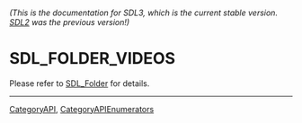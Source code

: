 ###### (This is the documentation for SDL3, which is the current stable version. [SDL2](https://wiki.libsdl.org/SDL2/) was the previous version!)
# SDL_FOLDER_VIDEOS

Please refer to [SDL_Folder](SDL_Folder) for details.

----
[CategoryAPI](CategoryAPI), [CategoryAPIEnumerators](CategoryAPIEnumerators)

